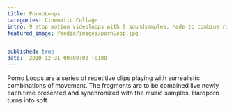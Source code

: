```yaml
---
title: PornoLoops
categories: Cinematic Collage
intro: 9 stop motion videoloops with 9 soundsamples. Made to combine randomly. Hard porn made soft.
featured_image: /media/images/pornLoop.jpg


published: true
date:  2010-12-31 00:00:00 +0100
---
```


Porno Loops are a series of repetitive clips playing with surrealistic combinations of movement. The fragments are to be combined live newly each time presented and synchronized with the music samples. Hardporn turns into soft.